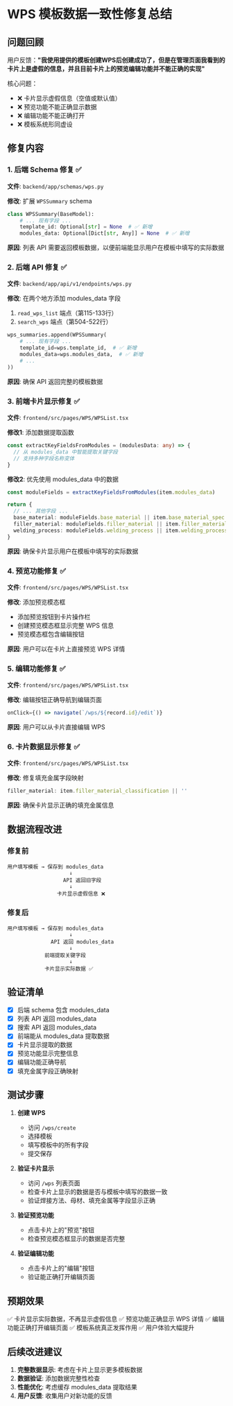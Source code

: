 # WPS 模板数据一致性修复总结

## 问题回顾

用户反馈：**"我使用提供的模板创建WPS后创建成功了，但是在管理页面我看到的卡片上是虚假的信息，并且目前卡片上的预览编辑功能并不能正确的实现"**

核心问题：
- ❌ 卡片显示虚假信息（空值或默认值）
- ❌ 预览功能不能正确显示数据
- ❌ 编辑功能不能正确打开
- ❌ 模板系统形同虚设

## 修复内容

### 1. 后端 Schema 修复 ✅

**文件**: `backend/app/schemas/wps.py`

**修改**: 扩展 `WPSSummary` schema
```python
class WPSSummary(BaseModel):
    # ... 现有字段 ...
    template_id: Optional[str] = None  # ✅ 新增
    modules_data: Optional[Dict[str, Any]] = None  # ✅ 新增
```

**原因**: 列表 API 需要返回模板数据，以便前端能显示用户在模板中填写的实际数据

### 2. 后端 API 修复 ✅

**文件**: `backend/app/api/v1/endpoints/wps.py`

**修改**: 在两个地方添加 modules_data 字段
1. `read_wps_list` 端点（第115-133行）
2. `search_wps` 端点（第504-522行）

```python
wps_summaries.append(WPSSummary(
    # ... 现有字段 ...
    template_id=wps.template_id,  # ✅ 新增
    modules_data=wps.modules_data,  # ✅ 新增
    # ...
))
```

**原因**: 确保 API 返回完整的模板数据

### 3. 前端卡片显示修复 ✅

**文件**: `frontend/src/pages/WPS/WPSList.tsx`

**修改1**: 添加数据提取函数
```typescript
const extractKeyFieldsFromModules = (modulesData: any) => {
  // 从 modules_data 中智能提取关键字段
  // 支持多种字段名称变体
}
```

**修改2**: 优先使用 modules_data 中的数据
```typescript
const moduleFields = extractKeyFieldsFromModules(item.modules_data)

return {
  // ... 其他字段 ...
  base_material: moduleFields.base_material || item.base_material_spec || '',
  filler_material: moduleFields.filler_material || item.filler_material_classification || '',
  welding_process: moduleFields.welding_process || item.welding_process || '',
}
```

**原因**: 确保卡片显示用户在模板中填写的实际数据

### 4. 预览功能修复 ✅

**文件**: `frontend/src/pages/WPS/WPSList.tsx`

**修改**: 添加预览模态框
- 添加预览按钮到卡片操作栏
- 创建预览模态框显示完整 WPS 信息
- 预览模态框包含编辑按钮

**原因**: 用户可以在卡片上直接预览 WPS 详情

### 5. 编辑功能修复 ✅

**文件**: `frontend/src/pages/WPS/WPSList.tsx`

**修改**: 编辑按钮正确导航到编辑页面
```typescript
onClick={() => navigate(`/wps/${record.id}/edit`)}
```

**原因**: 用户可以从卡片直接编辑 WPS

### 6. 卡片数据显示修复 ✅

**文件**: `frontend/src/pages/WPS/WPSList.tsx`

**修改**: 修复填充金属字段映射
```typescript
filler_material: item.filler_material_classification || ''
```

**原因**: 确保卡片显示正确的填充金属信息

## 数据流程改进

### 修复前
```
用户填写模板 → 保存到 modules_data
                    ↓
                  API 返回旧字段
                    ↓
                卡片显示虚假信息 ❌
```

### 修复后
```
用户填写模板 → 保存到 modules_data
                    ↓
              API 返回 modules_data
                    ↓
            前端提取关键字段
                    ↓
            卡片显示实际数据 ✅
```

## 验证清单

- [x] 后端 schema 包含 modules_data
- [x] 列表 API 返回 modules_data
- [x] 搜索 API 返回 modules_data
- [x] 前端能从 modules_data 提取数据
- [x] 卡片显示提取的数据
- [x] 预览功能显示完整信息
- [x] 编辑功能正确导航
- [x] 填充金属字段正确映射

## 测试步骤

1. **创建 WPS**
   - 访问 `/wps/create`
   - 选择模板
   - 填写模板中的所有字段
   - 提交保存

2. **验证卡片显示**
   - 访问 `/wps` 列表页面
   - 检查卡片上显示的数据是否与模板中填写的数据一致
   - 验证焊接方法、母材、填充金属等字段显示正确

3. **验证预览功能**
   - 点击卡片上的"预览"按钮
   - 检查预览模态框显示的数据是否完整

4. **验证编辑功能**
   - 点击卡片上的"编辑"按钮
   - 验证能正确打开编辑页面

## 预期效果

✅ 卡片显示实际数据，不再显示虚假信息
✅ 预览功能正确显示 WPS 详情
✅ 编辑功能正确打开编辑页面
✅ 模板系统真正发挥作用
✅ 用户体验大幅提升

## 后续改进建议

1. **完整数据显示**: 考虑在卡片上显示更多模板数据
2. **数据验证**: 添加数据完整性检查
3. **性能优化**: 考虑缓存 modules_data 提取结果
4. **用户反馈**: 收集用户对新功能的反馈

